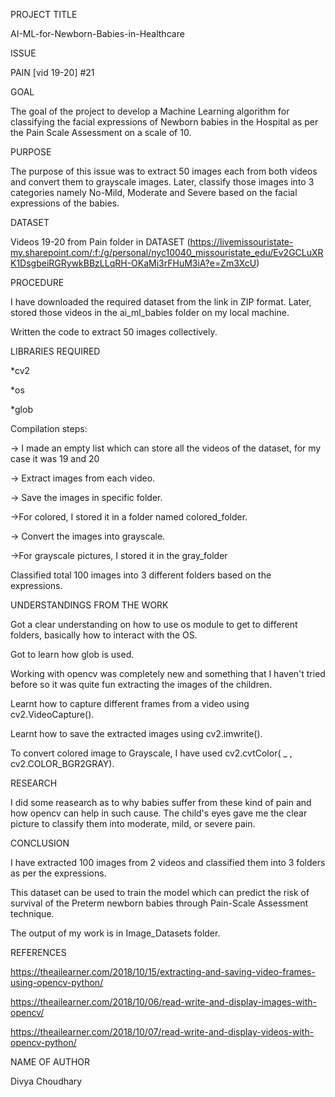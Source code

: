 PROJECT TITLE

AI-ML-for-Newborn-Babies-in-Healthcare

ISSUE

PAIN [vid 19-20] #21

GOAL

The goal of the project to develop a Machine Learning algorithm for classifying the facial expressions of Newborn babies in the Hospital as per the Pain Scale Assessment on a scale of 10.

PURPOSE

The purpose of this issue was to extract 50 images each from both videos and convert them to grayscale images. Later, classify those images into 3 categories namely No-Mild, Moderate and Severe based on the facial expressions of the babies.

DATASET

Videos 19-20 from Pain folder in DATASET (https://livemissouristate-my.sharepoint.com/:f:/g/personal/nyc10040_missouristate_edu/Ev2GCLuXRK1DsgbeiRGRywkBBzLLqRH-OKaMi3rFHuM3iA?e=Zm3XcU)

PROCEDURE

I have downloaded the required dataset from the link in ZIP format. Later, stored those videos in the ai_ml_babies folder on my local machine.

Written the code to extract 50 images collectively.

LIBRARIES REQUIRED

*cv2

*os

*glob

Compilation steps:

-> I made an empty list which can store all the videos of the dataset, for my case it was 19 and 20

-> Extract images from each video.

-> Save the images in specific folder.

->For colored, I stored it in a folder named colored_folder.

-> Convert the images into grayscale.

->For grayscale pictures, I stored it in the gray_folder

Classified total 100 images into 3 different folders based on the expressions.

UNDERSTANDINGS FROM THE WORK

Got a clear understanding on how to use os module to get to different folders, basically how to interact with the OS.

Got to learn how glob is used.

Working with opencv was completely new and something that I haven't tried before so it was quite fun extracting the images of the children.

Learnt how to capture different frames from a video using cv2.VideoCapture().

Learnt how to save the extracted images using cv2.imwrite().

To convert colored image to Grayscale, I have used cv2.cvtColor( _ , cv2.COLOR_BGR2GRAY).

RESEARCH

I did some reasearch as to why babies suffer from these kind of pain and how opencv can help in such cause. The child's eyes gave me the clear picture to classify them into moderate, mild, or severe pain.


CONCLUSION

I have extracted 100 images from 2 videos and classified them into 3 folders as per the expressions.

This dataset can be used to train the model which can predict the risk of survival of the Preterm newborn babies through Pain-Scale Assessment technique.

The output of my work is in Image_Datasets folder.


REFERENCES

https://theailearner.com/2018/10/15/extracting-and-saving-video-frames-using-opencv-python/


https://theailearner.com/2018/10/06/read-write-and-display-images-with-opencv/


https://theailearner.com/2018/10/07/read-write-and-display-videos-with-opencv-python/


NAME OF AUTHOR

Divya Choudhary
